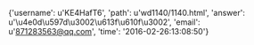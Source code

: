 {'username': u'KE4HafT6', 'path': u'wd1140/1140.html', 'answer': u'\u4e0d\u597d\u3002\u613f\u610f\u3002', 'email': u'871283563@qq.com', 'time': '2016-02-26:13:08:50'}